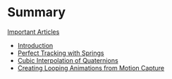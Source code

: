 # Summary

[Important Articles]()

- [Introduction](README.md)
- [Perfect Tracking with Springs](PerfectTrackingwithSprings.md)
- [Cubic Interpolation of Quaternions](CubicInterpolationofQuaternions.md)
- [Creating Looping Animations from Motion Capture](CreatingLoopingAnimationsfromMotionCapture.md)

